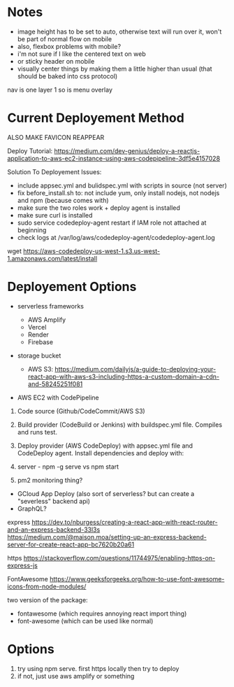 
# Notes

- image height has to be set to auto, otherwise text will run over it, won't be part of normal flow on mobile
- also, flexbox problems with mobile?
- i'm not sure if I like the centered text on web
- or sticky header on mobile
- visually center things by making them a little higher than usual (that should be baked into css protocol)

nav is one layer 1
so is menu overlay

# Current Deployement Method

ALSO MAKE FAVICON REAPPEAR

Deploy Tutorial: https://medium.com/dev-genius/deploy-a-reactjs-application-to-aws-ec2-instance-using-aws-codepipeline-3df5e4157028

Solution To Deployement Issues:
- include appsec.yml and bulidspec.yml with scripts in source (not server)
- fix before_install.sh to: not include yum, only install nodejs, not nodejs and npm (because comes with)
- make sure the two roles work + deploy agent is installed
- make sure curl is installed
- sudo service codedeploy-agent restart if IAM role not attached at beginning
- check logs at /var/log/aws/codedeploy-agent/codedeploy-agent.log

wget https://aws-codedeploy-us-west-1.s3.us-west-1.amazonaws.com/latest/install


# Deployement Options
- serverless frameworks 
    - AWS Amplify
    - Vercel
    - Render
    - Firebase

- storage bucket
    - AWS S3: https://medium.com/dailyjs/a-guide-to-deploying-your-react-app-with-aws-s3-including-https-a-custom-domain-a-cdn-and-58245251f081


- AWS EC2 with CodePipeline
    
1) Code source (Github/CodeCommit/AWS S3)
2) Build provider (CodeBuild or Jenkins) with buildspec.yml file. Compiles and runs test.
3) Deploy provider (AWS CodeDeploy) with appsec.yml file and CodeDeploy agent. Install dependencies and deploy with:
4) server - npm -g serve vs npm start



5) pm2 monitoring thing?


- GCloud App Deploy (also sort of serverless? but can create a "severless" backend api)
- GraphQL?

express
https://dev.to/nburgess/creating-a-react-app-with-react-router-and-an-express-backend-33l3s
https://medium.com/@maison.moa/setting-up-an-express-backend-server-for-create-react-app-bc7620b20a61

https
https://stackoverflow.com/questions/11744975/enabling-https-on-express-js

FontAwesome
https://www.geeksforgeeks.org/how-to-use-font-awesome-icons-from-node-modules/

two version of the package:
- fontawesome (which requires annoying react import thing)
- font-awesome (which can be used like normal)

# Options

1) try using npm serve. first https locally then try to deploy
2) if not, just use aws amplify or something